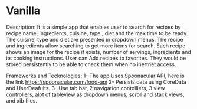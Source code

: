 # Vanilla
Description:
It is a simple app that enables user to search for recipes by recipe name, ingredients,  cuisine, type , diet and the max time to be ready. 
The cuisine, type and diet are presented in dropdown menus. The recipe and ingredients allow searching to get more items for search.
Each recipe shows an image for the recipe if exists, number of servings, ingredients and its cooking instructions.
User can Add recipes to favorites. They would be stored persistently to be able to check them when no inertnet access. 


Frameworks and Tecknologies:
1- The app Uses Spoonacular API, here is the link https://spoonacular.com/food-api
2- Persists data using CoreData and UserDeafults.
3- Use tab bar, 2 navigation contolllers, 3 view controllers, alot of tableview as dropdown menus, scroll and stack views, and xib files.



